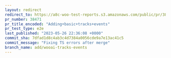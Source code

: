 ```yaml
---
layout: redirect
redirect_to: https://a8c-woo-test-reports.s3.amazonaws.com/public/pr/38471/e2e/index.html
pr_number: 38471
pr_title_encoded: "Adding+basic+tracks+events"
pr_test_type: e2e
last_published: "2023-05-26 22:36:08 +0000"
commit_sha: 7dfad1d8c4ab3c4d7384a0056cde9a7e13ac41c5
commit_message: "Fixing TS errors after merge"
branch_name: add/wooai-tracks-events
---
```

